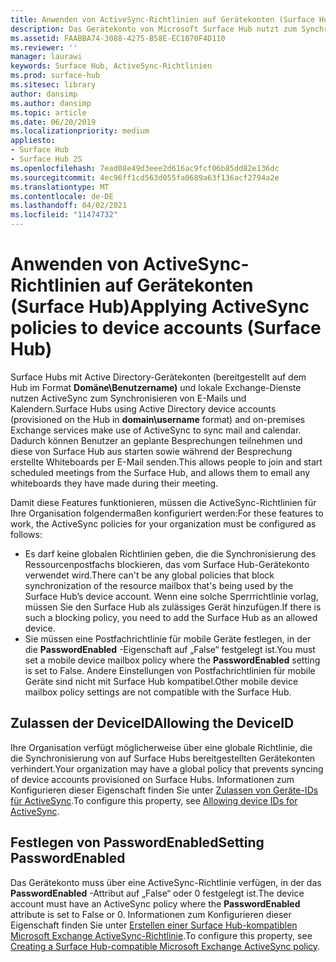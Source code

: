 ```yaml
---
title: Anwenden von ActiveSync-Richtlinien auf Gerätekonten (Surface Hub)
description: Das Gerätekonto von Microsoft Surface Hub nutzt zum Synchronisieren von E-Mail und Kalender ActiveSync. Dadurch können Benutzer an geplante Besprechungen teilnehmen und diese von Surface Hub aus starten sowie während der Besprechung erstellte Whiteboards per E-Mail senden.
ms.assetid: FAABBA74-3088-4275-B58E-EC1070F4D110
ms.reviewer: ''
manager: laurawi
keywords: Surface Hub, ActiveSync-Richtlinien
ms.prod: surface-hub
ms.sitesec: library
author: dansimp
ms.author: dansimp
ms.topic: article
ms.date: 06/20/2019
ms.localizationpriority: medium
appliesto:
- Surface Hub
- Surface Hub 2S
ms.openlocfilehash: 7ead08e49d3eee2d616ac9fcf06b85dd82e136dc
ms.sourcegitcommit: 4ec96ff1cd563d055fa0689a63f136acf2794a2e
ms.translationtype: MT
ms.contentlocale: de-DE
ms.lasthandoff: 04/02/2021
ms.locfileid: "11474732"
---
```

# <a name="applying-activesync-policies-to-device-accounts-surface-hub"></a><span data-ttu-id="22769-105">Anwenden von ActiveSync-Richtlinien auf Gerätekonten (Surface Hub)</span><span class="sxs-lookup"><span data-stu-id="22769-105">Applying ActiveSync policies to device accounts (Surface Hub)</span></span>


<span data-ttu-id="22769-106">Surface Hubs mit Active Directory-Gerätekonten (bereitgestellt auf dem Hub im Format **Domäne\Benutzername)** und lokale Exchange-Dienste nutzen ActiveSync zum Synchronisieren von E-Mails und Kalendern.</span><span class="sxs-lookup"><span data-stu-id="22769-106">Surface Hubs using Active Directory device accounts (provisioned on the Hub in **domain\username** format) and on-premises Exchange services make use of ActiveSync to sync mail and calendar.</span></span> <span data-ttu-id="22769-107">Dadurch können Benutzer an geplante Besprechungen teilnehmen und diese von Surface Hub aus starten sowie während der Besprechung erstellte Whiteboards per E-Mail senden.</span><span class="sxs-lookup"><span data-stu-id="22769-107">This allows people to join and start scheduled meetings from the Surface Hub, and allows them to email any whiteboards they have made during their meeting.</span></span>

<span data-ttu-id="22769-108">Damit diese Features funktionieren, müssen die ActiveSync-Richtlinien für Ihre Organisation folgendermaßen konfiguriert werden:</span><span class="sxs-lookup"><span data-stu-id="22769-108">For these features to work, the ActiveSync policies for your organization must be configured as follows:</span></span>

-   <span data-ttu-id="22769-109">Es darf keine globalen Richtlinien geben, die die Synchronisierung des Ressourcenpostfachs blockieren, das vom Surface Hub-Gerätekonto verwendet wird.</span><span class="sxs-lookup"><span data-stu-id="22769-109">There can't be any global policies that block synchronization of the resource mailbox that's being used by the Surface Hub’s device account.</span></span> <span data-ttu-id="22769-110">Wenn eine solche Sperrrichtlinie vorlag, müssen Sie den Surface Hub als zulässiges Gerät hinzufügen.</span><span class="sxs-lookup"><span data-stu-id="22769-110">If there is such a blocking policy, you need to add the Surface Hub as an allowed device.</span></span>
-   <span data-ttu-id="22769-111">Sie müssen eine Postfachrichtlinie für mobile Geräte festlegen, in der die **PasswordEnabled** -Eigenschaft auf „False“ festgelegt ist.</span><span class="sxs-lookup"><span data-stu-id="22769-111">You must set a mobile device mailbox policy where the **PasswordEnabled** setting is set to False.</span></span> <span data-ttu-id="22769-112">Andere Einstellungen von Postfachrichtlinien für mobile Geräte sind nicht mit Surface Hub kompatibel.</span><span class="sxs-lookup"><span data-stu-id="22769-112">Other mobile device mailbox policy settings are not compatible with the Surface Hub.</span></span>

## <a name="allowing-the-deviceid"></a><span data-ttu-id="22769-113">Zulassen der DeviceID</span><span class="sxs-lookup"><span data-stu-id="22769-113">Allowing the DeviceID</span></span>

<span data-ttu-id="22769-114">Ihre Organisation verfügt möglicherweise über eine globale Richtlinie, die die Synchronisierung von auf Surface Hubs bereitgestellten Gerätekonten verhindert.</span><span class="sxs-lookup"><span data-stu-id="22769-114">Your organization may have a global policy that prevents syncing of device accounts provisioned on Surface Hubs.</span></span> <span data-ttu-id="22769-115">Informationen zum Konfigurieren dieser Eigenschaft finden Sie unter [Zulassen von Geräte-IDs für ActiveSync](appendix-a-powershell-scripts-for-surface-hub.md#allowing-device-ids-for-activesync).</span><span class="sxs-lookup"><span data-stu-id="22769-115">To configure this property, see [Allowing device IDs for ActiveSync](appendix-a-powershell-scripts-for-surface-hub.md#allowing-device-ids-for-activesync).</span></span>

## <a name="setting-passwordenabled"></a><span data-ttu-id="22769-116">Festlegen von PasswordEnabled</span><span class="sxs-lookup"><span data-stu-id="22769-116">Setting PasswordEnabled</span></span>

<span data-ttu-id="22769-117">Das Gerätekonto muss über eine ActiveSync-Richtlinie verfügen, in der das **PasswordEnabled** -Attribut auf „False“ oder 0 festgelegt ist.</span><span class="sxs-lookup"><span data-stu-id="22769-117">The device account must have an ActiveSync policy where the **PasswordEnabled** attribute is set to False or 0.</span></span> <span data-ttu-id="22769-118">Informationen zum Konfigurieren dieser Eigenschaft finden Sie unter [Erstellen einer Surface Hub-kompatiblen Microsoft Exchange ActiveSync-Richtlinie](appendix-a-powershell-scripts-for-surface-hub.md#create-compatible-as-policy).</span><span class="sxs-lookup"><span data-stu-id="22769-118">To configure this property, see [Creating a Surface Hub-compatible Microsoft Exchange ActiveSync policy](appendix-a-powershell-scripts-for-surface-hub.md#create-compatible-as-policy).</span></span>

 

 





